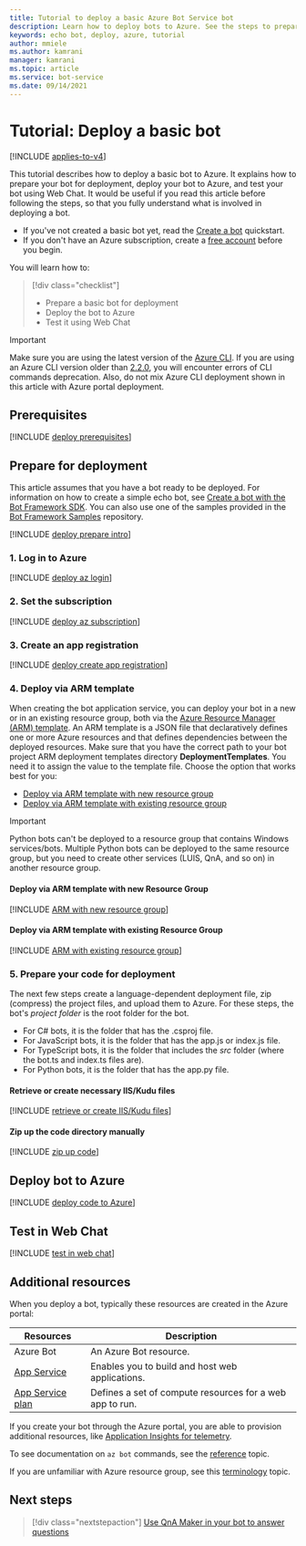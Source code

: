 ```yaml
---
title: Tutorial to deploy a basic Azure Bot Service bot
description: Learn how to deploy bots to Azure. See the steps to prepare for deployment, deploy, and test bots.
keywords: echo bot, deploy, azure, tutorial
author: mmiele
ms.author: kamrani
manager: kamrani
ms.topic: article
ms.service: bot-service
ms.date: 09/14/2021
---
```


# Tutorial: Deploy a basic bot

[!INCLUDE [applies-to-v4](~/includes/applies-to-v4-current.md)]

This tutorial describes how to deploy a basic bot to Azure. It explains how to prepare your bot for deployment, deploy your bot to Azure, and test your bot using Web Chat.
It would be useful if you read this article before following the steps, so that you fully understand what is involved in deploying a bot.

- If you've not created a basic bot yet, read the [Create a bot](../bot-service-quickstart-create-bot.md) quickstart.
- If you don't have an Azure subscription, create a [free account](https://azure.microsoft.com/free/?WT.mc_id=A261C142F) before you begin.

You will learn how to:

> [!div class="checklist"]
> - Prepare a basic bot for deployment
> - Deploy the bot to Azure
> - Test it using Web Chat

> [!IMPORTANT]
> Make sure you are using the latest version of the [Azure CLI](/cli/azure/). If you are using an Azure CLI version older than [2.2.0](https://github.com/MicrosoftDocs/azure-docs-cli/blob/master/docs-ref-conceptual/release-notes-azure-cli.md#march-10-2020), you will encounter errors of CLI commands deprecation. Also, do not mix Azure CLI deployment shown in this article with Azure portal deployment.

## Prerequisites

[!INCLUDE [deploy prerequisites](../includes/deploy/snippet-prerequisite.md)]

## Prepare for deployment

This article assumes that you have a bot ready to be deployed. For information on how to create a simple echo bot, see [Create a bot with the Bot Framework SDK](../bot-service-quickstart-create-bot.md). You can also use one of the samples provided in the [Bot Framework Samples](https://github.com/Microsoft/BotBuilder-Samples/blob/master/README.md) repository.

[!INCLUDE [deploy prepare intro](../includes/deploy/snippet-prepare-deploy-intro.md)]

### 1. Log in to Azure

[!INCLUDE [deploy az login](../includes/deploy/snippet-az-login.md)]

### 2. Set the subscription

[!INCLUDE [deploy az subscription](../includes/deploy/snippet-az-set-subscription.md)]

<a id="create-app-registration"></a>

### 3. Create an app registration

[!INCLUDE [deploy create app registration](../includes/deploy/snippet-create-app-registration.md)]

### 4. Deploy via ARM template

When creating the bot application service, you can deploy your bot in a new or in an existing resource group, both via the [Azure Resource Manager (ARM) template](/azure/azure-resource-manager/templates/overview). An ARM template is a JSON file that declaratively defines one or more Azure resources and that defines dependencies between the deployed resources. Make sure that you have the correct path to your bot project ARM deployment templates directory **DeploymentTemplates**. You need it to assign the value to the template file. Choose the option that works best for you:

- [Deploy via ARM template with new resource group](#deploy-via-arm-template-with-new-resource-group)
- [Deploy via ARM template with existing resource group](#deploy-via-arm-template-with-existing-resource-group)

> [!IMPORTANT]
> Python bots can't be deployed to a resource group that contains Windows services/bots. Multiple Python bots can be deployed to the same resource group, but you need to create other services (LUIS, QnA, and so on) in another resource group.

#### Deploy via ARM template with new Resource Group

[!INCLUDE [ARM with new resource group](../includes/deploy/snippet-ARM-new-resource-group.md)]

#### Deploy via ARM template with existing Resource Group

[!INCLUDE [ARM with existing resource group](../includes/deploy/snippet-ARM-existing-resource-group.md)]

### 5. Prepare your code for deployment

The next few steps create a language-dependent deployment file, zip (compress) the project files, and upload them to Azure.
For these steps, the bot's _project folder_ is the root folder for the bot.

- For C# bots, it is the folder that has the .csproj file.
- For JavaScript bots, it is the folder that has the app.js or index.js file.
- For TypeScript bots, it is the folder that includes the _src_ folder (where the bot.ts and index.ts files are).
- For Python bots, it is the folder that has the app.py file.

#### Retrieve or create necessary IIS/Kudu files

[!INCLUDE [retrieve or create IIS/Kudu files](../includes/deploy/snippet-IIS-Kudu-files.md)]

#### Zip up the code directory manually

[!INCLUDE [zip up code](../includes/deploy/snippet-zip-code.md)]

## Deploy bot to Azure

[!INCLUDE [deploy code to Azure](../includes/deploy/snippet-deploy-code-to-az.md)]

## Test in Web Chat

[!INCLUDE [test in web chat](../includes/deploy/snippet-test-in-web-chat.md)]

## Additional resources

When you deploy a bot, typically these resources are created in the Azure portal:

| Resources      | Description |
|----------------|-------------|
| Azure Bot | An Azure Bot resource.|
| [App Service](/azure/app-service/)| Enables you to build and host web applications.|
| [App Service plan](/azure/app-service/azure-web-sites-web-hosting-plans-in-depth-overview)| Defines a set of compute resources for a web app to run.|

If you create your bot through the Azure portal, you are able to provision additional resources, like [Application Insights for telemetry](bot-builder-telemetry.md).

To see documentation on `az bot` commands, see the [reference](/cli/azure/bot) topic.

If you are unfamiliar with Azure resource group, see this [terminology](/azure/azure-resource-manager/resource-group-overview#terminology) topic.

## Next steps

> [!div class="nextstepaction"]
> [Use QnA Maker in your bot to answer questions](bot-builder-tutorial-add-qna.md)
